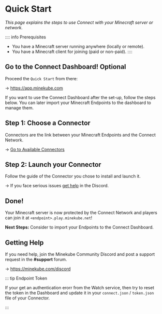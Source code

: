 # Quick Start

_This page explains the steps to use Connect with your Minecraft
server or network._

:::: info Prerequisites

- You have a Minecraft server running anywhere (locally or remote).
- You have a Minecraft client for joining (paid or non-paid).
::::

## Go to the Connect Dashboard! <VPBadge>Optional</VPBadge>

Proceed the `Quick Start` from there:

-> https://app.minekube.com

If you want to use the Connect Dashboard after the set-up, follow the steps below.
You can later import your Minecraft Endpoints to the dashboard to manage them.

## Step 1: Choose a Connector

Connectors are the link between your Minecraft Endpoints and the Connect Network.

-> [Go to Available Connectors](/guide/connectors/#available-connectors)

## Step 2: Launch your Connector

Follow the guide of the Connector you chose to install and launch it.

-> If you face serious issues [get help](#getting-help) in the Discord.

## Done!

Your Minecraft server is now protected by the Connect Network and players can join it
at `<endpoint>.play.minekube.net`!

**Next Steps:** Consider to import your Endpoints to the Connect Dashboard.

## Getting Help

If you need help, join the Minekube Community Discord
and post a support request in the **#support** forum.

-> https://minekube.com/discord

::: tip Endpoint Token

If your get an authentication erorr from the Watch service, then try to reset the token
in the Dashboard and update it in your `connect.json` / `token.json` file of your Connector.

:::